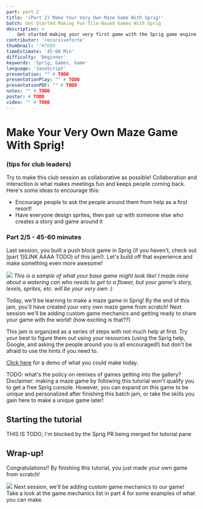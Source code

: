 ```yaml
---
part: part-2
title: '(Part 2) Make Your Very Own Maze Game With Sprig!'
batch: Get Started Making Fun Tile-Based Games With Sprig
description: >  
    Get started making your very first game with the Sprig game engine! Even if you're a beginner, you'll walk out of this jam with your very own game in the Gallery.
contributor: 'recursiveforte'
thumbnail: ''#TODO
timeEstimate: '45-60 Min'
difficulty: 'Beginner'
keywords: 'Sprig, Games, Game'
language: 'JavaScript'
presentation: "" # TODO
presentationPlay: "" # TODO
presentationPDF: "" # TODO
notes: "" # TODO
poster: # TODO
video: "" # TODO
---
```


# Make Your Very Own Maze Game With Sprig!
### (tips for club leaders)
Try to make this club session as collaborative as possible! Collaboration and interaction is what makes meetings fun and keeps people coming back.  
Here's some ideas to encourage this:
- Encourage people to ask the people around them from help as a first resort!
- Have everyone design sprites, then pair up with someone else who creates a story and game around it

### Part 2/5 - 45-60 minutes
Last session, you built a push block game in Sprig (if you haven't, check out [part 1](LINK AAAA TODO) of this jam!). Let's build off that experience and make something even more awesome!

![](https://cloud-ctbvwlpse-hack-club-bot.vercel.app/0sprig.gif)
*This is a sample of what your base game might look like! I made mine about a watering can who needs to get to a flower, but your game's story, levels, sprites, etc. will be your very own :)*

Today, we'll be learning to make a maze game in Sprig! By the end of this jam, you'll have created your very own maze game from scratch! Next session we'll be adding custom game mechanics and getting ready to share your game with the world! (how exciting is that??)

This jam is organized as a series of steps with not much help at first. Try your best to figure them out using your resources (using the Sprig help, Google, and asking the people around you is all encouraged!) but don't be afraid to use the hints if you need to.

[Click here](https://sprig-nocode.hackclub.dev/maze) for a demo of what you could make today.

TODO: what's the policy on remixes of games getting into the gallery?  
Disclaimer: making a maze game by following this tutorial won't qualify you to get a free Sprig console. However, you can expand on this game to be unique and personalized after finishing this batch jam, or take the skills you gain here to make a unique game later!

## Starting the tutorial
THIS IS TODO; I'm blocked by the Sprig PR being merged for tutorial pane

## Wrap-up!
Congratulations!! By finishing this tutorial, you just made your own game from scratch!

![](https://cloud-bsg8pyzmi-hack-club-bot.vercel.app/0screenshot_2023-07-26_at_15.27.47.png)
Next session, we'll be adding custom game mechanics to our game! Take a look at the game mechanics list in part 4 for some examples of what you can make.